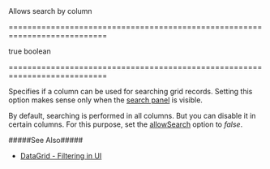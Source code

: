 <!--**
/*-------------------------------------------
    Auto-generated file. Do not modify.
-------------------------------------------

**-->
<!--d-->Allows search by column<!--/d-->
===========================================================================
<!--default-->true<!--/default-->
<!--type-->boolean<!--/type-->
===========================================================================

<!--shortDescription-->
Specifies if a column can be used for searching grid records. Setting this option makes sense only when the [search panel](/Documentation/Guide/UI_Widgets/Data_Grid/Visual_Elements/#Search_Panel) is visible. 
<!--/shortDescription-->

<!--fullDescription-->
By default, searching is performed in all columns. But you can disable it in certain columns. For this purpose, set the [allowSearch](/Documentation/ApiReference/UI_Widgets/dxDataGrid/Configuration/columns/#allowSearch) option to *false*.

#####See Also#####
- [DataGrid - Filtering in UI](/Documentation/Guide/UI_Widgets/Data_Grid/Filtering/#Filtering_in_UI)
<!--/fullDescription-->